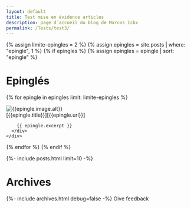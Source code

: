 ```yaml
---
layout: default
title: Test mise en évidence articles
description: page d´accueil du blog de Marcos Ickx
permalink: /Tests/test3/
---
```

{% assign limite-epingles = 2 %}
{% assign epingles = site.posts | where: "epingle", 1 %}
{% if epingles %}
  {% assign epingles = epingle | sort: "epingle" %}
# Epinglés
  {% for epingle in epingles limit: limite-epingles %}
    <div class="epingle">
      <div class="epingle-image">
        ![{{epingle.image.alt}}]({{epingle.image.url}} "{{epingle.image.title}}")
      </div>
      <div class="epingle-post">
        [{{epingle.title}}][{{epingle.url}}]
        
        {{ epingle.excerpt }}   
      </div>
    </div>
  {% endfor %}
{% endif %}

{%- include posts.html limit=10 -%}

# Archives

{%- include archives.html debug=false -%}
Give feedback
